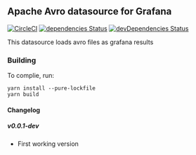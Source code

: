 ## Apache Avro datasource for Grafana

[![CircleCI](https://circleci.com/gh/ryantxu/apache-avro-datasource/tree/master.svg?style=svg)](https://circleci.com/gh/ryantxu/apache-avro-datasource/tree/master)
[![dependencies Status](https://david-dm.org/ryantxu/apache-avro-datasource/status.svg)](https://david-dm.org/ryantxu/apache-avro-datasource)
[![devDependencies Status](https://david-dm.org/ryantxu/apache-avro-datasource/dev-status.svg)](https://david-dm.org/ryantxu/apache-avro-datasource?type=dev)

This datasource loads avro files as grafana results


### Building

To complie, run:

```
yarn install --pure-lockfile
yarn build
```

#### Changelog

##### v0.0.1-dev

* First working version
